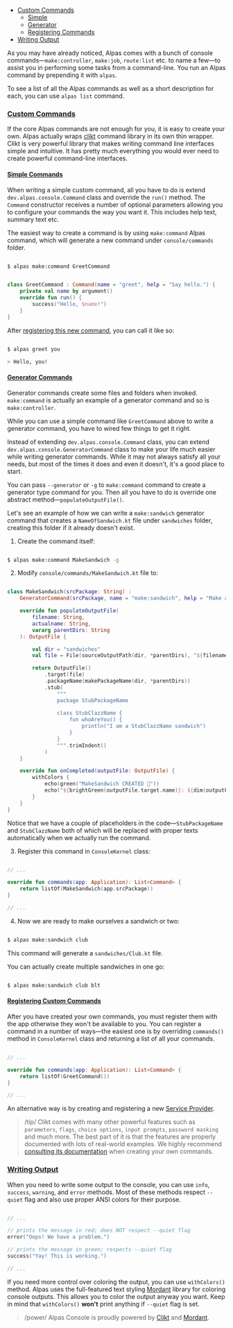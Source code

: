 - [Custom Commands](#custom-commands)
    - [Simple](#simple-commands)
    - [Generator](#generator-commands)
    - [Registering Commands](#register)
- [Writing Output](#writing-output)

As you may have already noticed, Alpas comes with a bunch of console commands—`make:controller`, `make:job`,
`route:list` etc. to name a few—to assist you in performing some tasks from a command-line. You run an
Alpas command by prepending it with `alpas`.

To see a list of all the Alpas commands as well as a short description for each, you can use `alpas list` command.

<a name="custom-commands"></a>
### [Custom Commands](#custom-commands)

If the core Alpas commands are not enough for you, it is easy to create your own. Alpas actually wraps
[clikt][clikt] command library in its own thin wrapper. Clikt is very powerful library that makes
writing command line interfaces simple and intuitive. It has pretty much everything you would
ever need to create powerful command-line interfaces.

<a name="simple-commands"></a>
#### [Simple Commands](#simple-commands)

When writing a simple custom command, all you have to do is extend `dev.alpas.console.Command` class and
override the `run()` method. The `Command` constructor receives a number of optional parameters allowing
you to configure your commands the way you want it. This includes help text, summary text etc.

The easiest way to create a command is by using `make:command` Alpas command, which will
generate a new command under `console/commands` folder.

```bash

$ alpas make:command GreetCommand

```

<span class="line-numbers" data-start="2" data-file="console/commands/GreetCommand.kt">

```kotlin

class GreetCommand : Command(name = "greet", help = "Say hello.") {
    private val name by argument()
    override fun run() {
        success("Hello, $name!")
    }
}

```

</span>

After [registering this new command](#register), you can call it like so:

```bash

$ alpas greet you

> Hello, you!

```

<a name="generator-commands"></a>
#### [Generator Commands](#generator-commands)

Generator commands create some files and folders when invoked. `make:command` is actually an example of a
generator command and so is `make:controller`.

While you can use a simple command like `GreetCommand` above to write a generator
command, you have to wired few things to get it right.

Instead of extending `dev.alpas.console.Command` class, you can extend `dev.alpas.console.GeneratorCommand`
class to make your life much easier while writing generator commands. While it may not always satisfy
all your needs, but most of the times it does and even it doesn't, it's a good place to start.

You can pass `--generator` or `-g` to `make:command` command to create a generator type command
for you. Then all you have to do is override one abstract method—`populateOutputFile()`.

Let's see an example of how we can write a `make:sandwich` generator command that creates a `NameOfSandwich.kt`
file under `sandwiches` folder, creating this folder if it already doesn't exist.

<div class="ordered-list">

1. Create the command itself:

```bash

$ alpas make:command MakeSandwich -g

```

2. Modify `console/commands/MakeSandwich.kt` file to:

<span class="line-numbers" data-start="2" data-file="console/commands/MakeSandwich.kt">


```kotlin

class MakeSandwich(srcPackage: String) :
    GeneratorCommand(srcPackage, name = "make:sandwich", help = "Make a sandwich.") {

    override fun populateOutputFile(
        filename: String,
        actualname: String,
        vararg parentDirs: String
    ): OutputFile {

        val dir = "sandwiches"
        val file = File(sourceOutputPath(dir, *parentDirs), "${filename.toPascalCase()}.kt")

        return OutputFile()
            .target(file)
            .packageName(makePackageName(dir, *parentDirs))
            .stub(
                """
                package StubPackageName
                
                class StubClazzName {
                    fun whoAreYou() {
                        println("I am a StubClazzName sandwich")
                    }
                }
                """.trimIndent()
            )
    }

    override fun onCompleted(outputFile: OutputFile) {
        withColors {
            echo(green("MakeSandwich CREATED 🙌"))
            echo("${brightGreen(outputFile.target.name)}: ${dim(outputFile.target.path)}")
        }
    }
}

```

</span>

Notice that we have a couple of placeholders in the code—`StubPackageName` and `StubClazzName` both
of which will be replaced with proper texts automatically when we actually run the command.

3. Register this command in `ConsoleKernel` class:

<span class="line-numbers" data-start="10" data-file="ConsoleKernel.kt">


```kotlin

// ...

override fun commands(app: Application): List<Command> {
    return listOf(MakeSandwich(app.srcPackage))
}

// ...

```

</span>

4. Now we are ready to make ourselves a sandwich or two:

```bash

$ alpas make:sandwich club

```

This command will generate a `sandwiches/Club.kt` file.

You can actually create multiple sandwiches in one go:

```bash

$ alpas make:sandwich club blt

```

</div>

<a name="register"></a>
#### [Registering Custom Commands](#register)

After you have created your own commands, you must register them with the app otherwise they won't be available
to you. You can register a command in a number of ways—the easiest one is by overriding `commands()` method
in `ConsoleKernel` class and returning a list of all your commands.

<span class="line-numbers" data-start="10" data-file="ConsoleKernel.kt">

```kotlin

// ...

override fun commands(app: Application): List<Command> {
    return listOf(GreetCommand())
}

// ...

```

</span>

An alternative way is by creating and registering a new [Service Provider](/docs/service-providers).

> /tip/ <span>Clikt comes with many other powerful features such as `parameters`, `flags`, `choice options`,
>`input prompts`, `password masking` and much more. The best part of it is that the features are properly
>documented with lots of real-world examples. We highly recommend [consulting its documentation][clikt]
>when creating your own commands.</span>

<a name="writing-output"></a>
### [Writing Output](#writing-output)

When you need to write some output to the console, you can use `info`, `success`, `warning`, and `error`
methods. Most of these methods respect `--quiet` flag and also use proper ANSI colors for their purpose.

```kotlin

// ...

// prints the message in red; does NOT respect --quiet flag
error("Oops! We have a problem.")

// prints the message in green; respects --quiet flag
success("Yay! This is working.")

// ...

```

If you need more control over coloring the output, you can use `withColors()` method. Alpas uses the full-featured
text styling [Mordant][mordant] library for coloring console outputs. This allows you to color the output
anyway you want. Keep in mind that `withColors()` **won't** print anything if `--quiet` flag is set.

> /power/ <span>Alpas Console is proudly powered by [Clikt][clikt] and [Mordant][mordant].

[clikt]: https://ajalt.github.io/clikt/
[mordant]: https://github.com/ajalt/mordant
